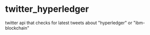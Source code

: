 # twitter_hyperledger
twitter api that checks for latest tweets about "hyperledger" or "ibm-blockchain"
